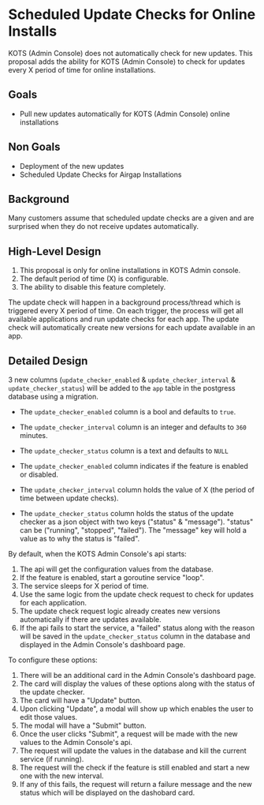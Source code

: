 # Scheduled Update Checks for Online Installs

KOTS (Admin Console) does not automatically check for new updates. This proposal adds the 
ability for KOTS (Admin Console) to check for updates every X period of time for online installations.

## Goals

- Pull new updates automatically for KOTS (Admin Console) online installations

## Non Goals

- Deployment of the new updates
- Scheduled Update Checks for Airgap Installations

## Background

Many customers assume that scheduled update checks are a given and are surprised when they do not receive 
updates automatically.

## High-Level Design

1. This proposal is only for online installations in KOTS Admin console.
2. The default period of time (X) is configurable.
3. The ability to disable this feature completely.

The update check will happen in a background process/thread which is triggered every X period of time.
On each trigger, the process will get all available applications and run update checks for each app.
The update check will automatically create new versions for each update available in an app.

## Detailed Design

3 new columns (`update_checker_enabled` & `update_checker_interval` & `update_checker_status`) will be 
added to the `app` table in the postgress database using a migration.

* The `update_checker_enabled` column is a bool and defaults to `true`. 
* The `update_checker_interval` column is an integer and defaults to `360` minutes.
* The `update_checker_status` column is a text and defaults to `NULL`

* The `update_checker_enabled` column indicates if the feature is enabled or disabled.
* The `update_checker_interval` column holds the value of X (the period of time between update checks).
* The `update_checker_status` column holds the status of the update checker as a json object with two
keys ("status" & "message"). "status" can be ("running", "stopped", "failed").
The "message" key will hold a value as to why the status is "failed".

By default, when the KOTS Admin Console's api starts:

1. The api will get the configuration values from the database.
2. If the feature is enabled, start a goroutine service "loop". 
3. The service sleeps for X period of time.
4. Use the same logic from the update check request to check for updates for each application.
5. The update check request logic already creates new versions automatically if there are updates available.
6. If the api fails to start the service, a "failed" status along with the reason will be saved in
the `update_checker_status` column in the database and displayed in the Admin Console's dashboard page.

To configure these options:

1. There will be an additional card in the Admin Console's dashboard page.
2. The card will display the values of these options along with the status of the update checker.
3. The card will have a "Update" button. 
4. Upon clicking "Update", a modal will show up which enables the user to edit those values.
5. The modal will have a "Submit" button. 
6. Once the user clicks "Submit", a request will be made with the new values to the Admin Console's api.
7. The request will update the values in the database and kill the current service (if running).
8. The request will the check if the feature is still enabled and start a new one with the new interval.
9. If any of this fails, the request will return a failure message and the new status which will be
displayed on the dashobard card.